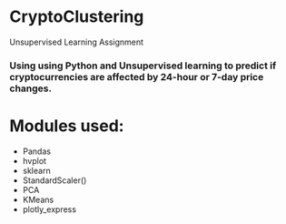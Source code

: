 # CryptoClustering
Unsupervised Learning Assignment

### Using using Python and Unsupervised learning to predict if cryptocurrencies are affected by 24-hour or 7-day price changes.

# Modules used: 
  * Pandas
  * hvplot
  * sklearn
  * StandardScaler()
  * PCA
  * KMeans
  * plotly_express

  
    
    
